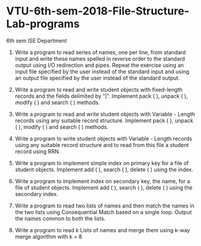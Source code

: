# VTU-6th-sem-2018-File-Structure-Lab-programs
6th sem ISE Department
1. Write a program to read series of names, one per line, from standard input and write these 
names spelled in reverse order to the standard output using I/O redirection and pipes. Repeat 
the exercise using an input file specified by the user instead of the standard input and using 
an output file specified by the user instead of the standard output.

2. Write a program to read and write student objects with fixed-length records and the fields 
delimited by “|”. Implement pack ( ), unpack ( ), modify ( ) and search ( ) methods.

3. Write a program to read and write student objects with Variable - Length records using any 
suitable record structure. Implement pack ( ), unpack ( ), modify ( ) and search ( ) methods.

4. Write a program to write student objects with Variable - Length records using any suitable 
record structure and to read from this file a student record using RRN.

5. Write a program to implement simple index on primary key for a file of student objects. 
Implement add ( ), search ( ), delete ( ) using the index.

6. Write a program to implement index on secondary key, the name, for a file of student 
objects. Implement add ( ), search ( ), delete ( ) using the secondary index.

7. Write a program to read two lists of names and then match the names in the two lists using 
Consequential Match based on a single loop. Output the names common to both the lists.

8. Write a program to read k Lists of names and merge them using k-way merge algorithm with 
k = 8
